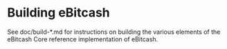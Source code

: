 Building eBitcash
================

See doc/build-*.md for instructions on building the various
elements of the eBitcash Core reference implementation of eBitcash.

